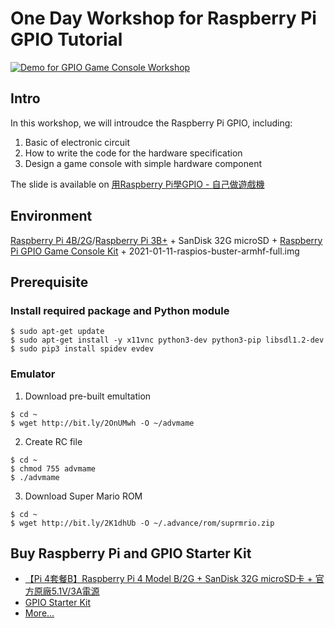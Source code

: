 # One Day Workshop for Raspberry Pi GPIO Tutorial

[![Demo for GPIO Game Console Workshop](http://i3.ytimg.com/vi/MudTVTIHFDY/maxresdefault.jpg)](https://www.youtube.com/watch?v=MudTVTIHFDY "Demo for GPIO Game Console Workshop")

## Intro
In this workshop, we will introudce the Raspberry Pi GPIO, including:
1. Basic of electronic circuit
2. How to write the code for the hardware specification
3. Design a game console with simple hardware component

The slide is available on [用Raspberry Pi學GPIO - 自己做遊戲機](https://www.slideshare.net/raspberrypi-tw/gpio-gameconsolestarterkit)


## Environment
[Raspberry Pi 4B/2G](https://www.piepie.com.tw/28040/raspberry-pi-4-model-b)/[Raspberry Pi 3B+](https://www.piepie.com.tw/19429/raspberry-pi-3-model-b-plus) + SanDisk 32G microSD  + [Raspberry Pi GPIO Game Console Kit](https://www.piepie.com.tw/2557/gpio-game-console-starter-kit) + 2021-01-11-raspios-buster-armhf-full.img

## Prerequisite
### Install required package and Python module
```shell  
$ sudo apt-get update
$ sudo apt-get install -y x11vnc python3-dev python3-pip libsdl1.2-dev 
$ sudo pip3 install spidev evdev
```

### Emulator
1. Download pre-built emultation
```shell  
$ cd ~
$ wget http://bit.ly/2OnUMwh -O ~/advmame
```

2. Create RC file
```shell  
$ cd ~
$ chmod 755 advmame
$ ./advmame
```

3. Download Super Mario ROM
```shell  
$ cd ~
$ wget http://bit.ly/2K1dhUb -O ~/.advance/rom/suprmrio.zip
```

## Buy Raspberry Pi and GPIO Starter Kit
* [【Pi 4套餐B】Raspberry Pi 4 Model B/2G + SanDisk 32G microSD卡 + 官方原廠5.1V/3A電源](https://www.piepie.com.tw/31200/pi4b-2g-microsd-power-supply/)
* [GPIO Starter Kit](https://www.piepie.com.tw/2557/gpio-game-console-starter-kit)
* [More...](https://www.piepie.com.tw/purchase)
